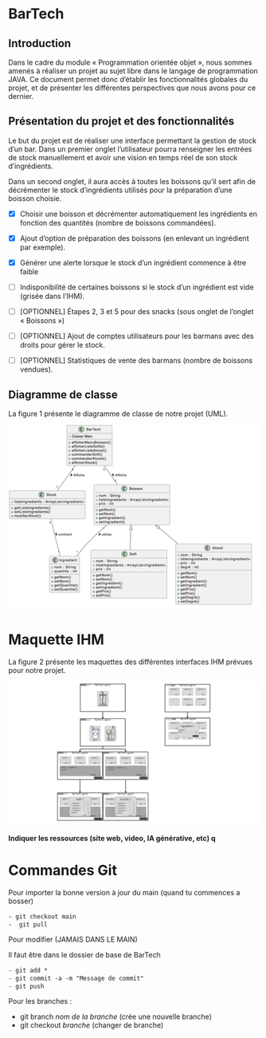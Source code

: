 # BarTech

## Introduction

Dans le cadre du module « Programmation orientée objet », nous sommes amenés à réaliser un projet au sujet libre dans le langage de programmation JAVA. 
Ce document permet donc d’établir les fonctionnalités globales du projet, et de présenter les différentes perspectives que nous avons pour ce dernier.

## Présentation du projet et des fonctionnalités

Le but du projet est de réaliser une interface permettant la gestion de stock d’un bar. Dans un premier onglet l’utilisateur pourra renseigner les entrées de stock manuellement et avoir une vision en temps réel de son stock d’ingrédients. 

Dans un second onglet, il aura accès à toutes les boissons qu’il sert afin de décrémenter le stock d’ingrédients utilisés pour la préparation d’une boisson choisie.


- [x] 	Choisir une boisson et décrémenter automatiquement les ingrédients en fonction des quantités (nombre de boissons commandées).
- [x] 	Ajout d’option de préparation des boissons (en enlevant un ingrédient par exemple).



- [x] 	Générer une alerte lorsque le stock d’un ingrédient commence à être faible
- [ ] 	Indisponibilité de certaines boissons si le stock d’un ingrédient est vide (grisée dans l’IHM).
- [ ] 	[OPTIONNEL] Étapes 2, 3 et 5 pour des snacks (sous onglet de l’onglet « Boissons »)
- [ ] 	[OPTIONNEL] Ajout de comptes utilisateurs pour les barmans avec des droits pour gérer le stock.
- [ ] 	[OPTIONNEL] Statistiques de vente des barmans (nombre de boissons vendues).

## Diagramme de classe

La figure 1 présente le diagramme de classe de notre projet (UML).

![Diagramme UML](./img/DiagrammeClasse.png)

# Maquette IHM

La figure 2 présente les maquettes des différentes interfaces IHM prévues pour notre projet.

![Maquette IHM](./img/IHM.png)

#### Indiquer les ressources (site web, video, IA générative, etc) q

# Commandes Git

Pour importer la bonne version à jour du main (quand tu commences a bosser)

	- git checkout main
	-  git pull

Pour modifier (JAMAIS DANS LE MAIN)

Il faut être dans le dossier de base de BarTech

 	- git add *
 	- git commit -a -m "Message de commit"
 	- git push

Pour les branches :

 - git branch *nom de la branche* 	(crée une nouvelle branche)
 - git checkout *branche*		(changer de branche)